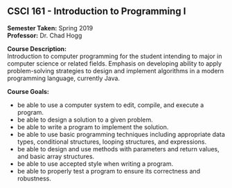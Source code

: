 ## CSCI 161 - Introduction to Programming I

**Semester Taken:** Spring 2019  
**Professor:** Dr. Chad Hogg

**Course Description:**  
Introduction to computer programming for the student intending to major in computer science or related fields. Emphasis on developing ability to apply problem-solving strategies to design and implement algorithms in a modern programming language, currently Java.

**Course Goals:**  
- be able to use a computer system to edit, compile, and execute a program.
- be able to design a solution to a given problem.
- be able to write a program to implement the solution.
- be able to use basic programming techniques including appropriate data types, conditional structures, looping structures, and expressions.
- be able to design and use methods with parameters and return values, and basic array structures.
- be able to use accepted style when writing a program.
- be able to properly test a program to ensure its correctness and robustness.

